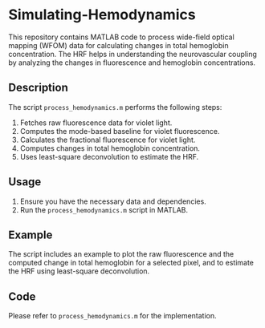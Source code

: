 # Simulating-Hemodynamics

This repository contains MATLAB code to process wide-field optical mapping (WFOM) data for calculating changes in total hemoglobin concentration. The HRF helps in understanding the neurovascular coupling by analyzing the changes in fluorescence and hemoglobin concentrations.

## Description

The script `process_hemodynamics.m` performs the following steps:

1. Fetches raw fluorescence data for violet light.
2. Computes the mode-based baseline for violet fluorescence.
3. Calculates the fractional fluorescence for violet light.
4. Computes changes in total hemoglobin concentration.
5. Uses least-square deconvolution to estimate the HRF.

## Usage

1. Ensure you have the necessary data and dependencies.
2. Run the `process_hemodynamics.m` script in MATLAB.

## Example

The script includes an example to plot the raw fluorescence and the computed change in total hemoglobin for a selected pixel, and to estimate the HRF using least-square deconvolution.

## Code

Please refer to `process_hemodynamics.m` for the implementation.



